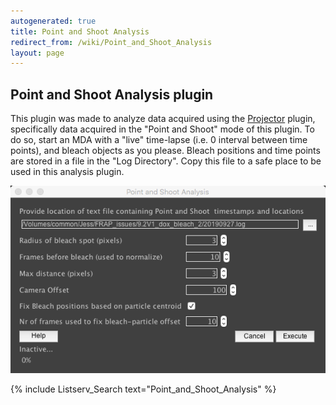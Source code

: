 ```yaml
---
autogenerated: true
title: Point and Shoot Analysis
redirect_from: /wiki/Point_and_Shoot_Analysis
layout: page
---
```


## Point and Shoot Analysis plugin

This plugin was made to analyze data acquired using the [Projector](Projector_Plugin)
plugin, specifically data acquired in the "Point and Shoot" mode of this
plugin. To do so, start an MDA with a "live" time-lapse (i.e. 0 interval
between time points), and bleach objects as you please. Bleach positions
and time points are stored in a file in the "Log Directory". Copy this
file to a safe place to be used in this analysis plugin.

![](/media/PointAndShoot.png)

{% include Listserv_Search text="Point_and_Shoot_Analysis" %}

